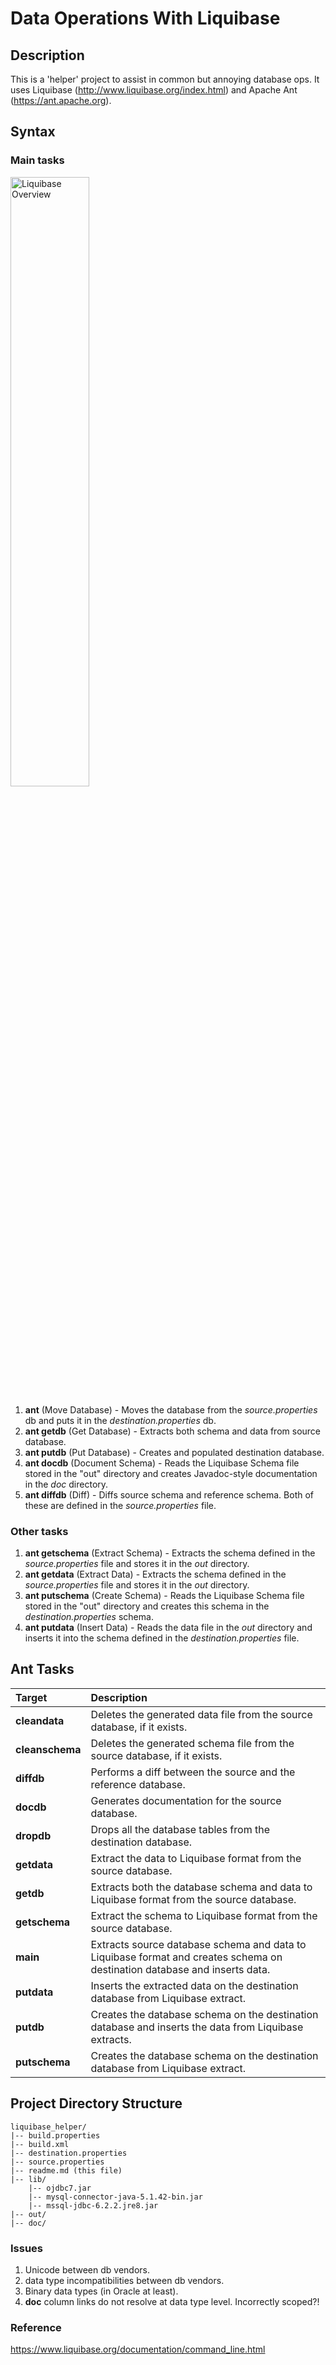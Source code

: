 # Data Operations With Liquibase

## Description
This is a 'helper' project to assist in common but annoying database ops.  It uses Liquibase (http://www.liquibase.org/index.html) and Apache Ant (https://ant.apache.org).

## Syntax

### Main tasks

<img src="http://www.mariotalavera.com/assets/liquibase/overview.png" alt="Liquibase Overview" width="50%">

1. **ant** (Move Database) - Moves the database from the *source.properties* db and puts it in the *destination.properties* db.
1. **ant getdb** (Get Database) - Extracts both schema and data from source database.
1. **ant putdb** (Put Database) - Creates and populated destination database.
1. **ant docdb** (Document Schema) - Reads the Liquibase Schema file stored in the "out" directory and creates Javadoc-style documentation in the *doc* directory.
1. **ant diffdb** (Diff) - Diffs source schema and reference schema.  Both of these are defined in the *source.properties* file.

### Other tasks
1. **ant getschema** (Extract Schema) - Extracts the schema defined in the *source.properties* file and stores it in the *out* directory.
1. **ant getdata** (Extract Data) - Extracts the schema defined in the *source.properties* file and stores it in the *out* directory.
1. **ant putschema** (Create Schema) - Reads the Liquibase Schema file stored in the "out" directory and creates this schema in the *destination.properties* schema.
1. **ant putdata** (Insert Data) - Reads the data file in the *out* directory and inserts it into the schema defined in the *destination.properties* file.

## Ant Tasks

|Target|Description|
|:--|:--|
|**cleandata**|Deletes the generated data file from the source database, if it exists.|
|**cleanschema**|Deletes the generated schema file from the source database, if it exists.|
|**diffdb**|Performs a diff between the source and the reference database.|
|**docdb**|Generates documentation for the source database.|
|**dropdb**|Drops all the database tables from the destination database.|
|**getdata**|Extract the data to Liquibase format from the source database.|
|**getdb**|Extracts both the database schema and data to Liquibase format from the source database.|
|**getschema**|Extract the schema to Liquibase format from the source database.|
|**main**|Extracts source database schema and data to Liquibase format and creates schema on destination database and inserts data.|
|**putdata**|Inserts the extracted data on the destination database from Liquibase extract.|
|**putdb**|Creates the database schema on the destination database and inserts the data from Liquibase extracts.|
|**putschema**|Creates the database schema on the destination database from Liquibase extract.|

## Project Directory Structure

``` properties
liquibase_helper/
|-- build.properties
|-- build.xml
|-- destination.properties
|-- source.properties
|-- readme.md (this file)
|-- lib/
	|-- ojdbc7.jar
	|-- mysql-connector-java-5.1.42-bin.jar
	|-- mssql-jdbc-6.2.2.jre8.jar
|-- out/
|-- doc/
```

### Issues
1. Unicode between db vendors.
2. data type incompatibilities between db vendors.
3. Binary data types (in Oracle at least).
4. **doc** column links do not resolve at data type level.  Incorrectly scoped?!

### Reference
https://www.liquibase.org/documentation/command_line.html
